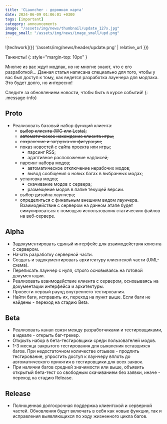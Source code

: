 ```yaml
---
title: 'CLauncher - дорожная карта' 
date: 2024-06-09 01:06:01 +0300
tags: [important]
category: announcements
image: "/assets/img/news/thumbnail/update_127x.jpg"
image_small: "/assets/img/news/image_small/upd.png"
---
```

<p style="display: none">CLauncher - нечто новое в жизни нашего проекта.</p>

![techwork]({{ '/assets/img/news/header/update.png' | relative_url }})

Танкисты!
{: style="margin-top: 10px" }

Многие из вас ждут модпак, но не многие знают, что с его разработкой... Данная статья написана специально для того, чтобы у вас был доступ к тому, как ведется разработка лаунчера для модпака. Это будет долго, но интересно!

Следите за обновлением новости, чтобы быть в курсе событий!
{: .message-info}

## Proto
- Реализовать базовый набор функций клиента:
  - ~~выбор клиента (WG или Lesta);~~
  - ~~автоматическое нахождение клиента игры;~~
  - ~~сохранение и загрузка конфигурации;~~
  - показ новостей с сайта проекта или игры;
    - парсинг RSS;
    - адаптивное расположение надписей;
  - парсинг набора модов;
    - автоматическое отключение нерабочих модов;
    - вывод сообщения о новых багах в выбранных модах;
  - установка модов;
    - скачивание модов с сервера;
    - размещение модов в папке текущей версии.
  - ~~выбор дизайна лаунчера;~~
  - определиться с финальным внешним видом лаунчера.
Взаимодействие с сервером на данном этапе будет симулироваться с помощью использования статических файлов на веб-сервере.

## Alpha
- Задокументировать единый интерфейс для взаимодействия клиента с сервером.
- Начать разработку серверной части.
- Создать и задокументировать архитектуру клиентской части (UML-схема).
- Переписать лаунчер с нуля, строго основываясь на готовой документации.
- Реализовать взаимодействие клиента с сервером, основываясь на документации интерфейса и архитектуры.
- Провести первый раунд внутреннего тестирования.
- Найти баги, исправить их, переход на пункт выше. Если баги не найдены - переход на стадию Beta.

## Beta
- Реализовать канал связи между разработчиками и тестировщиками, в идеале - открыть баг-трекер.
- Открыть набор в бета-тестировщики среди пользователей модов.
- 1-3 месяца закрытого тестирования для выявления оставшихся багов. При недостаточном количестве отзывов - продлить тестирование, упростить доступ к лаунчеру вплоть до автоматического принятия в тестировщики для всех заявок.
- При наличии багов средней значимости или выше, объявить открытый бета-тест со свободным скачиванием без заявки, иначе - переход на стадию Release.

## Release
- Полноценная долгосрочная поддержка клиентской и серверной частей. Обновления будут включать в себя как новые функции, так и исправления выявляющихся по ходу жизненного цикла багов.